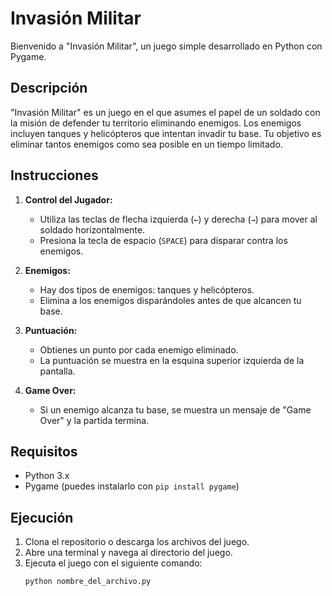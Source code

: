 # Invasión Militar

Bienvenido a "Invasión Militar", un juego simple desarrollado en Python con Pygame.

## Descripción

"Invasión Militar" es un juego en el que asumes el papel de un soldado con la misión de defender tu territorio eliminando enemigos. Los enemigos incluyen tanques y helicópteros que intentan invadir tu base. Tu objetivo es eliminar tantos enemigos como sea posible en un tiempo limitado.

## Instrucciones

1. **Control del Jugador:**
   - Utiliza las teclas de flecha izquierda (`←`) y derecha (`→`) para mover al soldado horizontalmente.
   - Presiona la tecla de espacio (`SPACE`) para disparar contra los enemigos.

2. **Enemigos:**
   - Hay dos tipos de enemigos: tanques y helicópteros.
   - Elimina a los enemigos disparándoles antes de que alcancen tu base.

3. **Puntuación:**
   - Obtienes un punto por cada enemigo eliminado.
   - La puntuación se muestra en la esquina superior izquierda de la pantalla.

4. **Game Over:**
   - Si un enemigo alcanza tu base, se muestra un mensaje de "Game Over" y la partida termina.

## Requisitos

- Python 3.x
- Pygame (puedes instalarlo con `pip install pygame`)

## Ejecución

1. Clona el repositorio o descarga los archivos del juego.
2. Abre una terminal y navega al directorio del juego.
3. Ejecuta el juego con el siguiente comando:
   ```bash
   python nombre_del_archivo.py